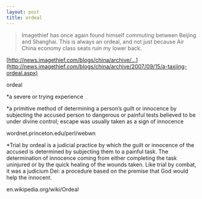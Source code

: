 ```yaml
---
layout: post
title: ordeal
---
```


>Imagethief has once again found himself commuting between Beijing and Shanghai. This is always an ordeal, and not just because Air China economy class seats ruin my lower back.

  

[http://news.imagethief.com/blogs/china/archive/...](http://news.imagethief.com/blogs/china/archive/2007/09/15/a-taxiing-ordeal.aspx)

ordeal

*a severe or trying experience

*a primitive method of determining a person’s guilt or innocence by subjecting the accused person to dangerous or painful tests believed to be under divine control; escape was usually taken as a sign of innocence

wordnet.princeton.edu/perl/webwn

*Trial by ordeal is a judicial practice by which the guilt or innocence of the accused is determined by subjecting them to a painful task. The determination of innocence coming from either completing the task uninjured or by the quick healing of the wounds taken. Like trial by combat, it was a judicium Dei: a procedure based on the premise that God would help the innocent.

en.wikipedia.org/wiki/Ordeal

